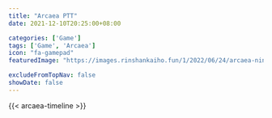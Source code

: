 ```yaml
---
title: "Arcaea PTT"
date: 2021-12-10T20:25:00+08:00

categories: ['Game']
tags: ['Game', 'Arcaea']
icon: "fa-gamepad"
featuredImage: "https://images.rinshankaiho.fun/1/2022/06/24/arcaea-nintendo.jpg"

excludeFromTopNav: false
showDate: false
---
```


{{< arcaea-timeline >}}

